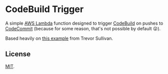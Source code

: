 # CodeBuild Trigger

A simple [AWS Lambda](https://aws.amazon.com/lambda/) function designed to trigger [CodeBuild](https://aws.amazon.com/codebuild/) on pushes to [CodeCommit](https://aws.amazon.com/codecommit/) (because for some reason, that's not possible by default 😜).

Based heavily on [this example](https://www.linkedin.com/pulse/use-aws-codecommit-lambda-trigger-codebuild-container-trevor-sullivan/) from Trevor Sullivan.

## License

[MIT](LICENSE).
